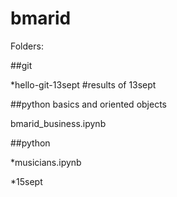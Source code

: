 # bmarid
Folders:

##git

*hello-git-13sept #results of 13sept

##python basics and oriented objects

bmarid_business.ipynb

##python

*musicians.ipynb

*15sept
